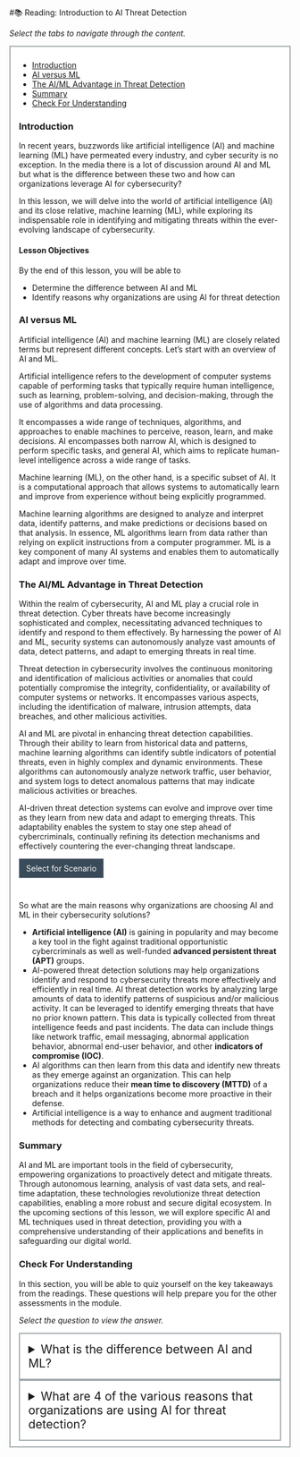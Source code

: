 #📚 Reading: Introduction to AI Threat Detection

<p><em>Select the tabs to navigate through the content.</em></p>
<div style="margin: 1em 0%; padding: 10px 15px; border: 2px solid #A2AAAD; background: #ffffff; font-size: 100%; overflow: auto;">
<div class="enhanceable_content tabs">
<ul>
<li><a href="#fragment-1">Introduction</a></li>
<li><a href="#fragment-2">AI versus ML</a></li>
<li><a href="#fragment-3">The AI/ML Advantage in Threat Detection</a></li>
<li><a href="#fragment-4">Summary</a></li>
<li><a href="#fragment-5">Check For Understanding</a></li>
</ul>
<div id="fragment-1" style="overflow: auto:;">
<h3>Introduction</h3>
<p>In recent years, buzzwords like artificial intelligence (AI) and machine learning (ML) have permeated every industry, and cyber security is no exception. In the media there is a lot of discussion around AI and ML but what is the difference between these two and how can organizations leverage AI for cybersecurity?&nbsp;</p>
<p>In this lesson, we will delve into the world of artificial intelligence (AI) and its close relative, machine learning (ML), while exploring its indispensable role in identifying and mitigating threats within the ever-evolving landscape of cybersecurity.&nbsp;</p>
<h4>Lesson Objectives</h4>
<p>By the end of this lesson, you will be able to&nbsp;</p>
<ul>
<li>Determine the difference between AI and ML</li>
<li>Identify reasons why organizations are using AI for threat detection</li>
</ul>
</div>
<div id="fragment-2" style="overflow: auto:;">
<h3>AI versus ML</h3>
<p>Artificial intelligence (AI) and machine learning (ML) are closely related terms but represent different concepts. Let’s start with an overview of AI and ML.</p>
<p>Artificial intelligence refers to the development of computer systems capable of performing tasks that typically require human intelligence, such as learning, problem-solving, and decision-making, through the use of algorithms and data processing.</p>
<p>It encompasses a wide range of techniques, algorithms, and approaches to enable machines to perceive, reason, learn, and make decisions. AI encompasses both narrow AI, which is designed to perform specific tasks, and general AI, which aims to replicate human-level intelligence across a wide range of tasks.</p>
<p>Machine learning (ML), on the other hand, is a specific subset of AI. It is a computational approach that allows systems to automatically learn and improve from experience without being explicitly programmed.</p>
<p>Machine learning algorithms are designed to analyze and interpret data, identify patterns, and make predictions or decisions based on that analysis. In essence, ML algorithms learn from data rather than relying on explicit instructions from a computer programmer. ML is a key component of many AI systems and enables them to automatically adapt and improve over time.</p>
</div>
<div id="fragment-3" style="overflow: auto:;">
<h3>The AI/ML Advantage in Threat Detection&nbsp;</h3>
<p>Within the realm of cybersecurity, AI and ML play a crucial role in threat detection. Cyber threats have become increasingly sophisticated and complex, necessitating advanced techniques to identify and respond to them effectively. By harnessing the power of AI and ML, security systems can autonomously analyze vast amounts of data, detect patterns, and adapt to emerging threats in real time.</p>
<p>Threat detection in cybersecurity involves the continuous monitoring and identification of malicious activities or anomalies that could potentially compromise the integrity, confidentiality, or availability of computer systems or networks. It encompasses various aspects, including the identification of malware, intrusion attempts, data breaches, and other malicious activities.</p>
<p>AI and ML are pivotal in enhancing threat detection capabilities. Through their ability to learn from historical data and patterns, machine learning algorithms can identify subtle indicators of potential threats, even in highly complex and dynamic environments. These algorithms can autonomously analyze network traffic, user behavior, and system logs to detect anomalous patterns that may indicate malicious activities or breaches.</p>
<p>AI-driven threat detection systems can evolve and improve over time as they learn from new data and adapt to emerging threats. This adaptability enables the system to stay one step ahead of cybercriminals, continually refining its detection mechanisms and effectively countering the ever-changing threat landscape.</p>
<details style="margin-bottom: 2.5rem;">
<summary style="display: inline-block; background: #394a58; border: 1px solid #8A8B99; padding: 0.5rem 0.75rem; cursor: pointer;"><span style="color: #ffffff;">Select for Scenario </span></summary>
<h4 style="padding-left: 40px;">Consider the following scenario from the world of basketball:</h4>
<p style="padding-left: 40px;">If a programmer wrote an application that had a player dribbling a basketball, they could write the code for the player to dribble the ball similar to Lebron James.</p>
<p style="padding-left: 40px;">However, if the programmer then wanted the player to be able to dribble the ball like Michael Jordan or Kobe Bryant, they would have to manually reprogram the application with the new ways of dribbling the ball.</p>
<p style="padding-left: 40px;">With machine learning, the application could be fed data about each player’s dribbling technique and then adapt the application to each technique automatically.</p>
</details>
<p>So what are the main reasons why organizations are choosing AI and ML in their cybersecurity solutions?</p>
<ul>
<li><strong>Artificial intelligence (AI)</strong> is gaining in popularity and may become a key tool in the fight against traditional opportunistic cybercriminals as well as well-funded <strong>advanced persistent threat (APT)</strong> groups.</li>
<li>AI-powered threat detection solutions may help organizations identify and respond to cybersecurity threats more effectively and efficiently in real time. AI threat detection works by analyzing large amounts of data to identify patterns of suspicious and/or malicious activity. It can be leveraged to identify emerging threats that have no prior known pattern. This data is typically collected from threat intelligence feeds and past incidents. The data can include things like network traffic, email messaging, abnormal application behavior, abnormal end-user behavior, and other <strong>indicators of compromise (IOC)</strong>.</li>
<li>AI algorithms can then learn from this data and identify new threats as they emerge against an organization. This can help organizations reduce their <strong>mean time to discovery (MTTD)</strong> of a breach and it helps organizations become more proactive in their defense.</li>
<li>Artificial intelligence is a way to enhance and augment traditional methods for detecting and combating cybersecurity threats.</li>
</ul>
</div>
<div id="fragment-4" style="overflow: auto:;">
<h3>Summary</h3>
<p>AI and ML are important tools in the field of cybersecurity, empowering organizations to proactively detect and mitigate threats. Through autonomous learning, analysis of vast data sets, and real-time adaptation, these technologies revolutionize threat detection capabilities, enabling a more robust and secure digital ecosystem. In the upcoming sections of this lesson, we will explore specific AI and ML techniques used in threat detection, providing you with a comprehensive understanding of their applications and benefits in safeguarding our digital world.</p>
</div>
<div id="fragment-5" style="overflow: auto:;">
<h3>Check For Understanding</h3>
<p>In this section, you will be able to quiz yourself on the key takeaways from the readings. These questions will help prepare you for the other assessments in the module.&nbsp;</p>
<p><em>Select the question to view the answer.</em></p>
<details>
<summary style="padding: 15px; font-size: 150%; border: 2px solid #A2AAAD;">What is the difference between AI and ML?</summary>
<p style="margin-left: 10px;"><strong>Artificial intelligence (AI)</strong> refers to the development of computer systems capable of performing tasks that typically require human intelligence, such as learning, problem-solving, and decision-making, through the use of algorithms and data processing.</p>
<p style="margin-left: 10px;"><strong>Machine learning (ML)</strong>, is a specific subset of AI. It is a computational approach that allows systems to automatically learn and improve from experience without being explicitly programmed. ML algorithms learn from data rather than relying on explicit instructions from a computer programmer.</p>
<p style="margin-left: 10px;">ML is a key component of many AI systems and enables them to automatically adapt and improve over time.</p>
</details><details>
<summary style="padding: 15px; font-size: 150%; border: 2px solid #A2AAAD;">What are 4 of the various reasons that organizations are using AI for threat detection?</summary>
<ol style="list-style-type: decimal;">
<li>AI can be used to fight against traditional cyber criminals<strong> and&nbsp;</strong>Advanced Persistent Threat (APT) groups.&nbsp;</li>
<li>AI-powered threat detection solutions may help organizations identify and respond to cybersecurity threats more effectively.</li>
<li>AI threat detection works by analyzing large amounts of data to identify patterns of suspicious and/or malicious activity.</li>
<li>AI algorithms can then learn from this data and identify new threats as they emerge against an organization.</li>
</ol>
</details></div>
</div>
</div>